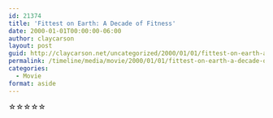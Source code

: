 ```yaml
---
id: 21374
title: 'Fittest on Earth: A Decade of Fitness'
date: 2000-01-01T00:00:00-06:00
author: claycarson
layout: post
guid: http://claycarson.net/uncategorized/2000/01/01/fittest-on-earth-a-decade-of-fitness/
permalink: /timeline/media/movie/2000/01/01/fittest-on-earth-a-decade-of-fitness/
categories:
  - Movie
format: aside
---
```

<div class="media-details"></div>

<div class="media-creator"></div>

<div class="media-rating">☆☆☆☆☆</div>